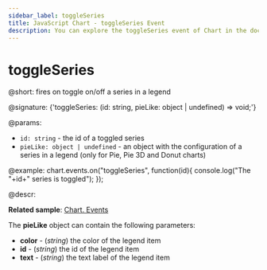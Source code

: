 ```yaml
---
sidebar_label: toggleSeries
title: JavaScript Chart - toggleSeries Event 
description: You can explore the toggleSeries event of Chart in the documentation of the DHTMLX JavaScript UI library. Browse developer guides and API reference, try out code examples and live demos, and download a free 30-day evaluation version of DHTMLX Suite.
---
```


# toggleSeries

@short: fires on toggle on/off a series in a legend

@signature: {'toggleSeries: (id: string, pieLike: object | undefined) => void;'}

@params:
- `id: string` - the id of a toggled series
- `pieLike: object | undefined` - an object with the configuration of a series in a legend (only for Pie, Pie 3D and Donut charts)

@example:
chart.events.on("toggleSeries", function(id){
    console.log("The "+id+" series is toggled");
});

@descr:

**Related sample**: [Chart. Events](https://snippet.dhtmlx.com/a1b9yfwo)

The **pieLike** object can contain the following parameters:

- **color** - (*string*) the color of the legend item
- **id** - (*string*) the id of the legend item
- **text** - (*string*) the text label of the legend item